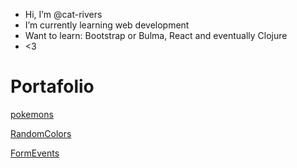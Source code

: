 - Hi, I’m @cat-rivers
- I’m currently learning web development
- Want to learn: Bootstrap or Bulma, React and
  eventually Clojure
- <3

# Portafolio

[pokemons](./portafolio/pokemon/index.html)

[RandomColors](./portafolio/random-color/index.html)

[FormEvents](./portafolio/Form%20Events/tweets.html)
